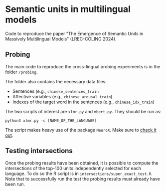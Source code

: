 # Semantic units in multilingual models
Code to reproduce the paper "The Emergence of Semantic Units in Massively Multilingual Models" (LREC-COLING 2024).

## Probing
The main code to reproduce the cross-lingual probing experiments is in the folder `/probing`. 

The folder also contains the necessary data files:
* Sentences (e.g., `chinese_sentences_train`
* Affective variables (e.g., `chinese_arousal_train`)
* Indexes of the target word in the sentences (e.g., `chinese_idx_train`)

The two scripts of interest are `xlmr.py` and `mbert.py`. They should be run as:

```
python3 xlmr.py -c [NAME_OF_THE_LANGUAGE]
```
The script makes heavy use of the package `NeuroX`. Make sure to [check it out](https://neurox.qcri.org/).

## Testing intersections
Once the probing results have been obtained, it is possible to compute the intersections of the top-100 units independently selected for each language. To do so the R script is in `intersections/super_exact_test.R`. Note that to successfully run the test the probing results must already have been run.

